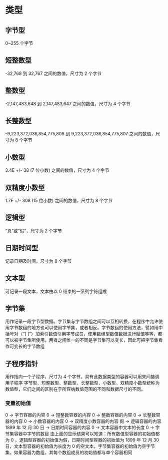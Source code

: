 # 类型

## 字节型

0~255 个字节

## 短整数型

-32,768 到 32,767 之间的数值，尺寸为 2 个字节

## 整数型

-2,147,483,648 到 2,147,483,647 之间的数值，尺寸为 4 个字节

## 长整数型

-9,223,372,036,854,775,808 到 9,223,372,036,854,775,807 之间的数值，尺寸为 8 个字节

## 小数型

3.4E +/- 38 (7 位小数) 之间的数值，尺寸为 4 个字节

## 双精度小数型

1.7E +/- 308 (15 位小数) 之间的数值，尺寸为 8 个字节

## 逻辑型

“真”或“假”，尺寸为 2 个字节

## 日期时间型

记录日期及时间，尺寸为 8 个字节

## 文本型

可记录一段文本，文本由以 0 结束的一系列字符组成

## 字节集

用作记录一段字节型数据。字节集与字节数组之间可以互相转换，在程序中允许使用字节数组的地方也可以使用字节集，或者相反。字节数组的使用方法，譬如用中括号对（“[ ]”）加索引数值引用字节成员，使用数组型数值数据进行赋值等等，都可以被字节集所使用。两者之间惟一的不同是字节集可以变长，因此可把字节集看作可变长的字节数组

## 子程序指针

用作指向一个子程序，尺寸为 4 个字节。具有此数据类型的容器可以用来间接调用子程序
字节型、短整数型、整数型、长整数型、小数型、双精度小数型统称为数值型，它们之间的区别在于所容纳数值范围的不同和数据尺寸的不同。

### 变量初始值

0 → 字节容器的内容
0 → 短整数容器的内容
0 → 整数容器的内容
0 → 长整数容器的内容
0 → 小数容器的内容
0 → 双精度小数容器的内容
假 → 逻辑容器的内容
1899 年 12 月 30 日 → 日期时间容器的内容
0 → 文本容器中文本的长度
0 → 字节集容器中字节的数目
由上面的显示结果可以知道：所有数值型容器的初始值都为 0 ，逻辑型容器的初始值为假，日期时间型容器的初始值为 1899 年 12 月 30 日，文本型容器的初始值为长度为 0 的空文本，字节集容器的初始值为空字节集。如果容器为数组，其每个数组成员的初始值都与单个容器相同

